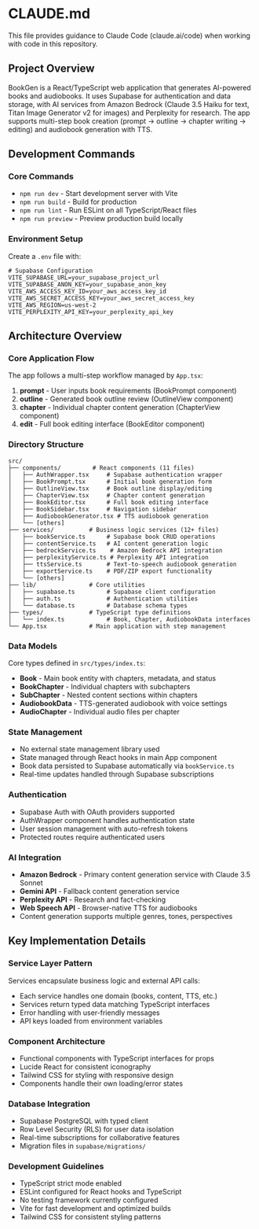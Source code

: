 # CLAUDE.md

This file provides guidance to Claude Code (claude.ai/code) when working with code in this repository.

## Project Overview

BookGen is a React/TypeScript web application that generates AI-powered books and audiobooks. It uses Supabase for authentication and data storage, with AI services from Amazon Bedrock (Claude 3.5 Haiku for text, Titan Image Generator v2 for images) and Perplexity for research. The app supports multi-step book creation (prompt → outline → chapter writing → editing) and audiobook generation with TTS.

## Development Commands

### Core Commands
- `npm run dev` - Start development server with Vite
- `npm run build` - Build for production 
- `npm run lint` - Run ESLint on all TypeScript/React files
- `npm run preview` - Preview production build locally

### Environment Setup
Create a `.env` file with:
```env
# Supabase Configuration
VITE_SUPABASE_URL=your_supabase_project_url
VITE_SUPABASE_ANON_KEY=your_supabase_anon_key
VITE_AWS_ACCESS_KEY_ID=your_aws_access_key_id
VITE_AWS_SECRET_ACCESS_KEY=your_aws_secret_access_key
VITE_AWS_REGION=us-west-2
VITE_PERPLEXITY_API_KEY=your_perplexity_api_key
```

## Architecture Overview

### Core Application Flow
The app follows a multi-step workflow managed by `App.tsx`:
1. **prompt** - User inputs book requirements (BookPrompt component)
2. **outline** - Generated book outline review (OutlineView component)  
3. **chapter** - Individual chapter content generation (ChapterView component)
4. **edit** - Full book editing interface (BookEditor component)

### Directory Structure
```
src/
├── components/         # React components (11 files)
│   ├── AuthWrapper.tsx     # Supabase authentication wrapper
│   ├── BookPrompt.tsx      # Initial book generation form
│   ├── OutlineView.tsx     # Book outline display/editing
│   ├── ChapterView.tsx     # Chapter content generation
│   ├── BookEditor.tsx      # Full book editing interface
│   ├── BookSidebar.tsx     # Navigation sidebar
│   ├── AudiobookGenerator.tsx # TTS audiobook generation
│   └── [others]
├── services/          # Business logic services (12+ files)
│   ├── bookService.ts      # Supabase book CRUD operations
│   ├── contentService.ts   # AI content generation logic
│   ├── bedrockService.ts    # Amazon Bedrock API integration
│   ├── perplexityService.ts # Perplexity API integration
│   ├── ttsService.ts       # Text-to-speech audiobook generation
│   ├── exportService.ts    # PDF/ZIP export functionality
│   └── [others]
├── lib/               # Core utilities
│   ├── supabase.ts         # Supabase client configuration
│   ├── auth.ts             # Authentication utilities
│   └── database.ts         # Database schema types
├── types/             # TypeScript type definitions
│   └── index.ts            # Book, Chapter, AudiobookData interfaces
└── App.tsx            # Main application with step management
```

### Data Models
Core types defined in `src/types/index.ts`:
- **Book** - Main book entity with chapters, metadata, and status
- **BookChapter** - Individual chapters with subchapters 
- **SubChapter** - Nested content sections within chapters
- **AudiobookData** - TTS-generated audiobook with voice settings
- **AudioChapter** - Individual audio files per chapter

### State Management
- No external state management library used
- State managed through React hooks in main App component
- Book data persisted to Supabase automatically via `bookService.ts`
- Real-time updates handled through Supabase subscriptions

### Authentication
- Supabase Auth with OAuth providers supported
- AuthWrapper component handles authentication state
- User session management with auto-refresh tokens
- Protected routes require authenticated users

### AI Integration
- **Amazon Bedrock** - Primary content generation service with Claude 3.5 Sonnet
- **Gemini API** - Fallback content generation service
- **Perplexity API** - Research and fact-checking
- **Web Speech API** - Browser-native TTS for audiobooks
- Content generation supports multiple genres, tones, perspectives

## Key Implementation Details

### Service Layer Pattern
Services encapsulate business logic and external API calls:
- Each service handles one domain (books, content, TTS, etc.)
- Services return typed data matching TypeScript interfaces  
- Error handling with user-friendly messages
- API keys loaded from environment variables

### Component Architecture
- Functional components with TypeScript interfaces for props
- Lucide React for consistent iconography
- Tailwind CSS for styling with responsive design
- Components handle their own loading/error states

### Database Integration
- Supabase PostgreSQL with typed client
- Row Level Security (RLS) for user data isolation
- Real-time subscriptions for collaborative features
- Migration files in `supabase/migrations/`

### Development Guidelines
- TypeScript strict mode enabled
- ESLint configured for React hooks and TypeScript
- No testing framework currently configured
- Vite for fast development and optimized builds
- Tailwind CSS for consistent styling patterns
